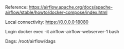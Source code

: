 
Reference: https://airflow.apache.org/docs/apache-airflow/stable/howto/docker-compose/index.html

Local connectivity: https://0.0.0.0:18080

Login
docker exec -it airflow-airflow-webserver-1 bash

Dags: /root/airflow/dags